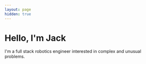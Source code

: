 ```yaml
---
layout: page
hidden: true
---
```


# Hello, I'm Jack

I'm a full stack robotics engineer interested in complex and unusual problems.

